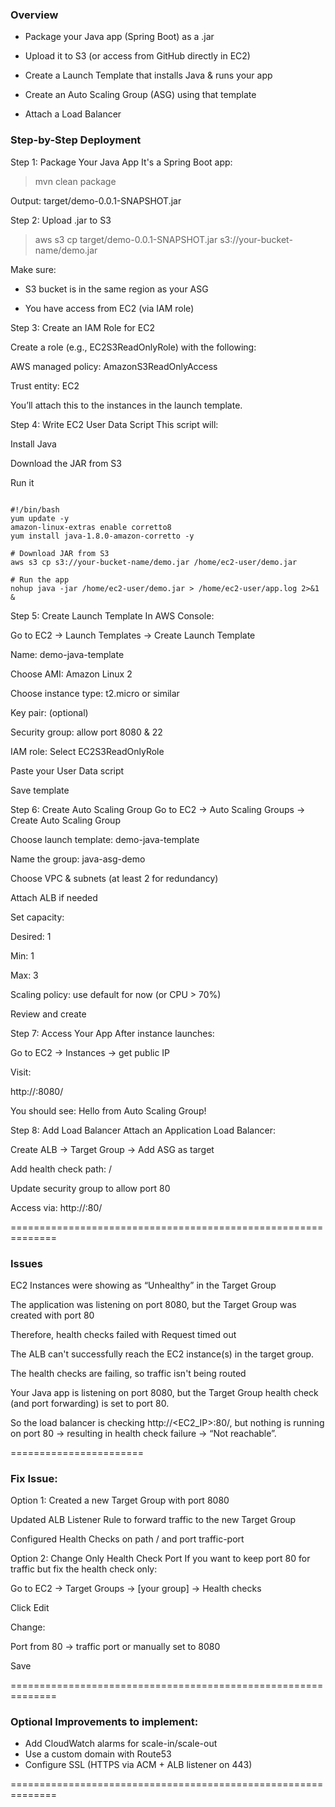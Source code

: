 ### Overview

- Package your Java app (Spring Boot) as a .jar

- Upload it to S3 (or access from GitHub directly in EC2)

- Create a Launch Template that installs Java & runs your app

- Create an Auto Scaling Group (ASG) using that template

- Attach a Load Balancer

### Step-by-Step Deployment 

Step 1: Package Your Java App
It's a Spring Boot app:

> mvn clean package

Output: target/demo-0.0.1-SNAPSHOT.jar

Step 2: Upload .jar to S3

> aws s3 cp target/demo-0.0.1-SNAPSHOT.jar s3://your-bucket-name/demo.jar

Make sure:

- S3 bucket is in the same region as your ASG

- You have access from EC2 (via IAM role)

Step 3: Create an IAM Role for EC2

Create a role (e.g., EC2S3ReadOnlyRole) with the following:

AWS managed policy: AmazonS3ReadOnlyAccess

Trust entity: EC2

You’ll attach this to the instances in the launch template.

Step 4: Write EC2 User Data Script
This script will:

Install Java

Download the JAR from S3

Run it

```

#!/bin/bash
yum update -y
amazon-linux-extras enable corretto8
yum install java-1.8.0-amazon-corretto -y

# Download JAR from S3
aws s3 cp s3://your-bucket-name/demo.jar /home/ec2-user/demo.jar

# Run the app
nohup java -jar /home/ec2-user/demo.jar > /home/ec2-user/app.log 2>&1 &

```

Step 5: Create Launch Template
In AWS Console:

Go to EC2 → Launch Templates → Create Launch Template

Name: demo-java-template

Choose AMI: Amazon Linux 2

Choose instance type: t2.micro or similar

Key pair: (optional)

Security group: allow port 8080 & 22

IAM role: Select EC2S3ReadOnlyRole

Paste your User Data script

Save template

Step 6: Create Auto Scaling Group
Go to EC2 → Auto Scaling Groups → Create Auto Scaling Group

Choose launch template: demo-java-template

Name the group: java-asg-demo

Choose VPC & subnets (at least 2 for redundancy)

Attach ALB if needed

Set capacity:

Desired: 1

Min: 1

Max: 3

Scaling policy: use default for now (or CPU > 70%)

Review and create

Step 7: Access Your App
After instance launches:

Go to EC2 → Instances → get public IP

Visit:

http://<Public-EC2-IP>:8080/

You should see:
Hello from Auto Scaling Group!

Step 8: Add Load Balancer
Attach an Application Load Balancer:

Create ALB → Target Group → Add ASG as target

Add health check path: /

Update security group to allow port 80

Access via: http://<ALB-DNS>:80/

==============================================================
### Issues

EC2 Instances were showing as “Unhealthy” in the Target Group

The application was listening on port 8080, but the Target Group was created with port 80

Therefore, health checks failed with Request timed out

The ALB can't successfully reach the EC2 instance(s) in the target group.

The health checks are failing, so traffic isn't being routed

Your Java app is listening on port 8080, but the Target Group health check (and port forwarding) is set to port 80.

So the load balancer is checking http://<EC2_IP>:80/, but nothing is running on port 80 → resulting in health check failure → “Not reachable”.

=======================
### Fix Issue:
Option 1:
Created a new Target Group with port 8080

Updated ALB Listener Rule to forward traffic to the new Target Group

Configured Health Checks on path / and port traffic-port

Option 2: Change Only Health Check Port
If you want to keep port 80 for traffic but fix the health check only:

Go to EC2 → Target Groups → [your group] → Health checks

Click Edit

Change:

Port from 80 → traffic port or manually set to 8080

Save


==============================================================

### Optional Improvements to implement:
- Add CloudWatch alarms for scale-in/scale-out
- Use a custom domain with Route53
- Configure SSL (HTTPS via ACM + ALB listener on 443)



==============================================================

